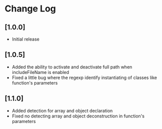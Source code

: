 # Change Log

## [1.0.0]

- Initial release

## [1.0.5]

- Added the ability to activate and deactivate full path when includeFileName is enabled
- Fixed a little bug where the regexp identify instantiating of classes like function's parameters

## [1.1.0]

- Added detection for array and object declaration
- Fixed no detecting array and object deconstruction in function's parameters